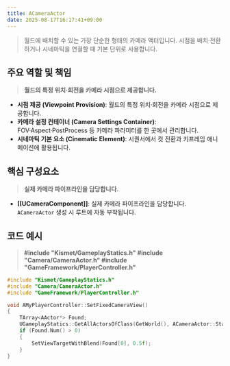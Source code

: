 ```yaml
---
title: ACameraActor
date: 2025-08-17T16:17:41+09:00
---
```




> 월드에 배치할 수 있는 가장 단순한 형태의 카메라 액터입니다. 시점을 배치·전환하거나 시네마틱을 연결할 때 기본 단위로 사용합니다.

## 주요 역할 및 책임
> **월드의 특정 위치·회전을 카메라 시점으로 제공합니다.**
* **시점 제공 (Viewpoint Provision)**:
	월드의 특정 위치·회전을 카메라 시점으로 제공합니다.
* **카메라 설정 컨테이너 (Camera Settings Container)**:
	FOV·Aspect·PostProcess 등 카메라 파라미터를 한 곳에서 관리합니다.
* **시네마틱 기본 요소 (Cinematic Element)**:
	시퀀서에서 컷 전환과 키프레임 애니메이션에 활용됩니다.

## 핵심 구성요소
> **실제 카메라 파이프라인을 담당합니다.**
* **[[UCameraComponent]]**:
	실제 카메라 파이프라인을 담당합니다. `ACameraActor` 생성 시 루트에 자동 부착됩니다.

## 코드 예시
> **#include "Kismet/GameplayStatics.h" #include "Camera/CameraActor.h" #include "GameFramework/PlayerController.h"**
```cpp
#include "Kismet/GameplayStatics.h"
#include "Camera/CameraActor.h"
#include "GameFramework/PlayerController.h"

void AMyPlayerController::SetFixedCameraView()
{
    TArray<AActor*> Found;
    UGameplayStatics::GetAllActorsOfClass(GetWorld(), ACameraActor::StaticClass(), Found);
    if (Found.Num() > 0)
    {
        SetViewTargetWithBlend(Found[0], 0.5f);
    }
}
```